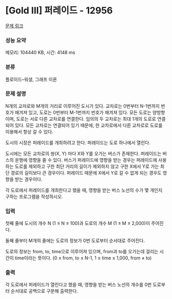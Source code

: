 # [Gold III] 퍼레이드 - 12956 

[문제 링크](https://www.acmicpc.net/problem/12956) 

### 성능 요약

메모리: 104440 KB, 시간: 4148 ms

### 분류

플로이드–워셜, 그래프 이론

### 문제 설명

<p>N개의 교차로와 M개의 거리로 이루어진 도시가 있다. 교차로는 0번부터 N-1번까지 번호가 매겨져 있고, 도로는 0번부터 M-1번까지 번호가 매겨져 있다. 모든 도로는 양방향이며, 도로는 서로 다른 교차로를 연결한다. 임의의 두 교차로는 최대 1개의 도로로 연결되어 있다. 모든 교차로는 연결되어 있기 때문에, 한 교차로에서 다른 교차로로 도로를 이용해서 항상 갈 수 있다.</p>

<p>도시의 시장은 퍼레이드를 개최하려고 한다. 퍼레이드는 도로 하나에서 열린다. </p>

<p>도시에는 모든 교차로의 쌍(X, Y) 마다 X와 Y를 오가는 버스가 존재한다. 퍼레이드는 버스의 운행에 영향을 줄 수 있다. 버스가 퍼레이드에 영향을 받는 경우는 퍼레이드에 사용하는 도로를 제외하고 구한 최단 거리의 길이가 제외하지 않고 구한 X에서 Y로 가는 최단 경로의 길이보다 큰 경우이다. 퍼레이드 때문에 X에서 Y로 갈 수 없게 되는 경우도 영향을 받는 경우이다.</p>

<p>각 도로에서 퍼레이드를 개최한다고 했을 때, 영향을 받는 버스 노선의 수가 몇 개인지 구하는 프로그램을 작성하시오.</p>

### 입력 

 <p>첫째 줄에 도시의 개수 N (1 ≤ N ≤ 100)과 도로의 개수 M (1 ≤ M ≤ 2,000)이 주어진다.</p>

<p>둘째 줄부터 M개의 줄에는 도로의 정보가 0번 도로부터 순서대로 주어진다.</p>

<p>도로의 정보는 from, to, time으로 이루어져 있으며, from과 to를 오가는데 걸리는 시간이 time이라는 뜻이다. (0 ≤ from, to ≤ N-1, 1 ≤ time ≤ 1,000, from ≠ to)</p>

### 출력 

 <p>각 도로에서 퍼레이드가 열린다고 했을 때, 영향을 받는 버스 노선의 개수를 0번 도로부터 순서대로 공백으로 구분해 출력한다.</p>

